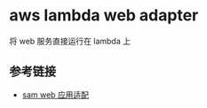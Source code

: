 # aws lambda web adapter

将 web 服务直接运行在 lambda 上

## 参考链接

- [sam web 应用适配](https://github.com/awslabs/aws-lambda-web-adapter/tree/main/examples/gin)
